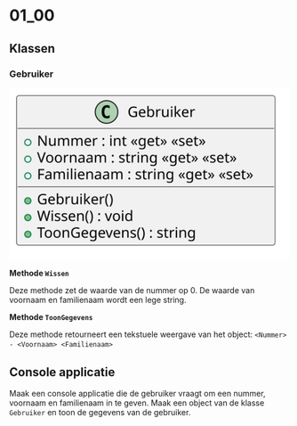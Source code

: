 # 01_00

## Klassen

### Gebruiker

![Klassediagram](svg/Gebruiker.svg)

**Methode `Wissen`**

Deze methode zet de waarde van de nummer op 0. De waarde van voornaam en familienaam wordt een lege string.

**Methode `ToonGegevens`**

Deze methode retourneert een tekstuele weergave van het object: `<Nummer> - <Voornaam> <Familienaam>`

## Console applicatie

Maak een console applicatie die de gebruiker vraagt om een nummer, voornaam en familienaam in te geven. Maak een object van de klasse `Gebruiker` en toon de gegevens van de gebruiker. 